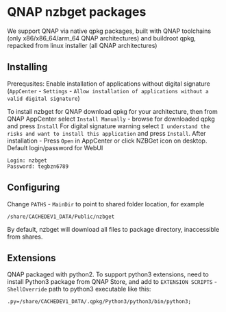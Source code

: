 # QNAP nzbget packages

We support QNAP via native qpkg packages, built with QNAP toolchains (only x86/x86_64/arm_64 QNAP architectures) and buildroot qpkg, repacked from linux installer (all QNAP architectures)

## Installing

Prerequsites: Enable installation of applications without digital signature (`AppCenter` - `Settings` - `Allow installation of applications without a valid digital signature`)

To install nzbget for QNAP download qpkg for your architecture, then from QNAP AppCenter select `Install Manually` - browse for downloaded qpkg and press `Install`
For digital signature warning select `I understand the risks and want to install this application` and press `Install`.
After installation - Press `Open` in AppCenter or click NZBGet icon on desktop. Default login/password for WebUI
```
Login: nzbget
Password: tegbzn6789
```

## Configuring

Change `PATHS` - `MainDir` to point to shared folder location, for example
```
/share/CACHEDEV1_DATA/Public/nzbget
```
By default, nzbget will download all files to package directory, inaccessible from shares.

## Extensions

QNAP packaged with python2. To support python3 extensions, need to install Python3 package from QNAP Store, and add to `EXTENSION SCRIPTS` - `ShellOverride` path to python3 executable like this:
```
.py=/share/CACHEDEV1_DATA/.qpkg/Python3/python3/bin/python3;
```
